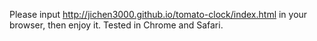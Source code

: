 Please input http://jichen3000.github.io/tomato-clock/index.html in your browser, then enjoy it.
Tested in Chrome and Safari.